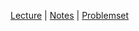[Lecture](https://youtu.be/hy3sd9MOAcc) |
[Notes](https://cs50.harvard.edu/python/2022/notes/7/) |
[Problemset](https://cs50.harvard.edu/python/2022/psets/7/)
